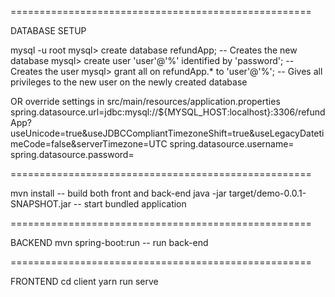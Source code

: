 
====================================================

DATABASE SETUP

mysql -u root
mysql> create database refundApp; -- Creates the new database
mysql> create user 'user'@'%' identified by 'password'; -- Creates the user
mysql> grant all on refundApp.* to 'user'@'%'; -- Gives all privileges to the new user on the newly created database

OR
override settings in src/main/resources/application.properties
spring.datasource.url=jdbc:mysql://${MYSQL_HOST:localhost}:3306/refundApp?useUnicode=true&useJDBCCompliantTimezoneShift=true&useLegacyDatetimeCode=false&serverTimezone=UTC
spring.datasource.username=<your username>
spring.datasource.password=<your password>

====================================================

mvn install -- build both front and back-end
java -jar target/demo-0.0.1-SNAPSHOT.jar -- start bundled application

====================================================

BACKEND
mvn spring-boot:run -- run back-end

====================================================

FRONTEND
cd client
yarn run serve
